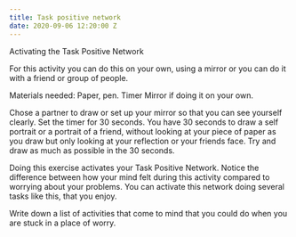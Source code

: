 ```yaml
---
title: Task positive network
date: 2020-09-06 12:20:00 Z
---
```


Activating the Task Positive Network  

For this activity you can do this on your own, using a mirror or you can do it with a friend or group of people. 

Materials needed: Paper, pen. 
Timer 
Mirror if doing it on your own. 

Chose a partner to draw or set up your mirror so that you can see yourself clearly. Set the timer for 30 seconds. You have 30 seconds to draw a self portrait or a portrait of a friend, without looking at your piece of paper as you draw but only looking at your reflection or your friends face. Try and draw as much as possible in the 30 seconds.  

Doing this exercise activates your Task Positive Network. Notice the difference between how your mind felt during this activity compared to worrying about your problems. You can activate this network doing several tasks like this, that you enjoy. 

Write down a list of activities that come to mind that you could do when you are stuck in a place of worry. 
